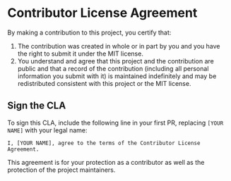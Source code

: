 # Contributor License Agreement

By making a contribution to this project, you certify that:

1. The contribution was created in whole or in part by you and you have the right to submit it under the MIT license.
2. You understand and agree that this project and the contribution are public and that a record of the contribution (including all personal information you submit with it) is maintained indefinitely and may be redistributed consistent with this project or the MIT license.

## Sign the CLA

To sign this CLA, include the following line in your first PR, replacing `[YOUR NAME]` with your legal name:

```
I, [YOUR NAME], agree to the terms of the Contributor License Agreement.
```

This agreement is for your protection as a contributor as well as the protection of the project maintainers.

